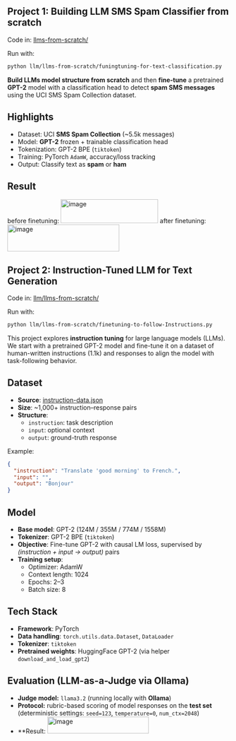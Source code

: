 
## Project 1: Building LLM SMS Spam Classifier from scratch
Code in: [llms-from-scratch/](./llms-from-scratch/)

Run with:  
```bash
python llm/llms-from-scratch/funingtuning-for-text-classification.py
```

**Build LLMs model structure from scratch** and then **fine-tune** a pretrained **GPT-2** model with a classification head to detect **spam SMS messages** using the UCI SMS Spam Collection dataset.


## Highlights
- Dataset: UCI **SMS Spam Collection** (~5.5k messages)  
- Model: **GPT-2** frozen + trainable classification head  
- Tokenization: GPT-2 BPE (`tiktoken`)  
- Training: PyTorch `AdamW`, accuracy/loss tracking  
- Output: Classify text as **spam** or **ham**  


## Result
before finetuning:
<img width="221" height="54" alt="image" src="https://github.com/user-attachments/assets/76f9d8d8-cca0-4e5a-99ab-30a1eea1ceff" />
after finetuning:
<img width="254" height="61" alt="image" src="https://github.com/user-attachments/assets/b3526eb2-89ef-4b5d-bb23-86e7f141b2ef" />


## Project 2: Instruction-Tuned LLM for Text Generation
Code in: [llm/llms-from-scratch/](./llm/llms-from-scratch/)

Run with:  
```bash
python llm/llms-from-scratch/finetuning-to-follow-Instructions.py
```

This project explores **instruction tuning** for large language models (LLMs).  
We start with a pretrained GPT-2 model and fine-tune it on a dataset of human-written instructions (1.1k) and responses to align the model with task-following behavior.


## Dataset
- **Source**: [instruction-data.json](https://github.com/lixinglong806/machine-learning-projects/blob/main/llm/llms-from-scratch/instruction-data.json)  
- **Size**: ~1,000+ instruction–response pairs  
- **Structure**:
  - `instruction`: task description  
  - `input`: optional context  
  - `output`: ground-truth response  

Example:
```json
{
  "instruction": "Translate 'good morning' to French.",
  "input": "",
  "output": "Bonjour"
}
```

## Model
- **Base model**: GPT-2 (124M / 355M / 774M / 1558M)  
- **Tokenizer**: GPT-2 BPE (`tiktoken`)  
- **Objective**: Fine-tune GPT-2 with causal LM loss, supervised by *(instruction + input → output)* pairs  
- **Training setup**:  
  - Optimizer: AdamW  
  - Context length: 1024  
  - Epochs: 2–3  
  - Batch size: 8  

## Tech Stack
- **Framework**: PyTorch  
- **Data handling**: `torch.utils.data.Dataset`, `DataLoader`  
- **Tokenizer**: `tiktoken`  
- **Pretrained weights**: HuggingFace GPT-2 (via helper `download_and_load_gpt2`)

## Evaluation (LLM-as-a-Judge via Ollama)

- **Judge model:** `llama3.2` (running locally with **Ollama**)
- **Protocol:** rubric-based scoring of model responses on the **test set** (deterministic settings: `seed=123`, `temperature=0`, `num_ctx=2048`)
- **Result: <img width="230" height="38" alt="image" src="https://github.com/user-attachments/assets/54595b65-fd47-4793-ad47-b7794562ba0f" />



